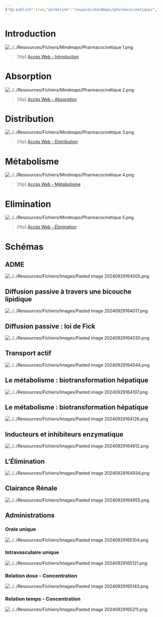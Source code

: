 ```yaml
---
{"dg-publish":true,"permalink":"/espaces/mindmaps/pharmacocinetique/","tags":["mindmaps"],"noteIcon":"2"}
---
```


# Introduction
![../../Ressources/Fichiers/Mindmaps/Pharmacocinétique 1.png](/img/user/Ressources/Fichiers/Mindmaps/Pharmacocin%C3%A9tique%201.png)
> [!tip] [Accès Web - Introduction](https://mindmapai.app/mind-map/pharmacocinétique-7c28e2f3)
# Absorption
![../../Ressources/Fichiers/Mindmaps/Pharmacocinétique 2.png](/img/user/Ressources/Fichiers/Mindmaps/Pharmacocin%C3%A9tique%202.png)
> [!tip] [Accès Web - Absorption](https://mindmapai.app/mind-map/absorption-des-médicaments-et-voies-dadministration-6c2df9b0)
# Distribution
![../../Ressources/Fichiers/Mindmaps/Pharmacocinétique 3.png](/img/user/Ressources/Fichiers/Mindmaps/Pharmacocin%C3%A9tique%203.png)
> [!tip] [Accès Web - Distribution](https://mindmapai.app/mind-map/distribution-des-principes-actifs-2a8fdf7e)
# Métabolisme
![../../Ressources/Fichiers/Mindmaps/Pharmacocinétique 4.png](/img/user/Ressources/Fichiers/Mindmaps/Pharmacocin%C3%A9tique%204.png)
> [!tip] [Accès Web - Métabolisme](https://mindmapai.app/mind-map/le-métabolisme-des-médicaments-2a873601)
# Elimination
![../../Ressources/Fichiers/Mindmaps/Pharmacocinétique 5.png](/img/user/Ressources/Fichiers/Mindmaps/Pharmacocin%C3%A9tique%205.png)
> [!tip] [Accès Web - Élimination](https://mindmapai.app/mind-map/concept-de-clairance-a446292c)
# Schémas
## ADME
![../../Ressources/Fichiers/Images/Pasted image 20240929164005.png](/img/user/Ressources/Fichiers/Images/Pasted%20image%2020240929164005.png)
## Diffusion passive à travers une bicouche lipidique
![../../Ressources/Fichiers/Images/Pasted image 20240929164017.png](/img/user/Ressources/Fichiers/Images/Pasted%20image%2020240929164017.png)
## Diffusion passive : loi de Fick
![../../Ressources/Fichiers/Images/Pasted image 20240929164030.png](/img/user/Ressources/Fichiers/Images/Pasted%20image%2020240929164030.png)
## Transport actif
![../../Ressources/Fichiers/Images/Pasted image 20240929164044.png](/img/user/Ressources/Fichiers/Images/Pasted%20image%2020240929164044.png)
## Le métabolisme : biotransformation hépatique
![../../Ressources/Fichiers/Images/Pasted image 20240929164107.png](/img/user/Ressources/Fichiers/Images/Pasted%20image%2020240929164107.png)
## Le métabolisme : biotransformation hépatique
![../../Ressources/Fichiers/Images/Pasted image 20240929164126.png](/img/user/Ressources/Fichiers/Images/Pasted%20image%2020240929164126.png)
## Inducteurs et inhibiteurs enzymatique
![../../Ressources/Fichiers/Images/Pasted image 20240929164912.png](/img/user/Ressources/Fichiers/Images/Pasted%20image%2020240929164912.png)
## L'Élimination
![../../Ressources/Fichiers/Images/Pasted image 20240929164934.png](/img/user/Ressources/Fichiers/Images/Pasted%20image%2020240929164934.png)
## Clairance Rénale
![../../Ressources/Fichiers/Images/Pasted image 20240929164955.png](/img/user/Ressources/Fichiers/Images/Pasted%20image%2020240929164955.png)
## Administrations
### Orale unique
![../../Ressources/Fichiers/Images/Pasted image 20240929165104.png](/img/user/Ressources/Fichiers/Images/Pasted%20image%2020240929165104.png)
### Intravasculaire unique
![../../Ressources/Fichiers/Images/Pasted image 20240929165121.png](/img/user/Ressources/Fichiers/Images/Pasted%20image%2020240929165121.png)
### Relation dose - Concentration
![../../Ressources/Fichiers/Images/Pasted image 20240929165143.png](/img/user/Ressources/Fichiers/Images/Pasted%20image%2020240929165143.png)
### Relation temps - Concentration
![../../Ressources/Fichiers/Images/Pasted image 20240929165211.png](/img/user/Ressources/Fichiers/Images/Pasted%20image%2020240929165211.png)